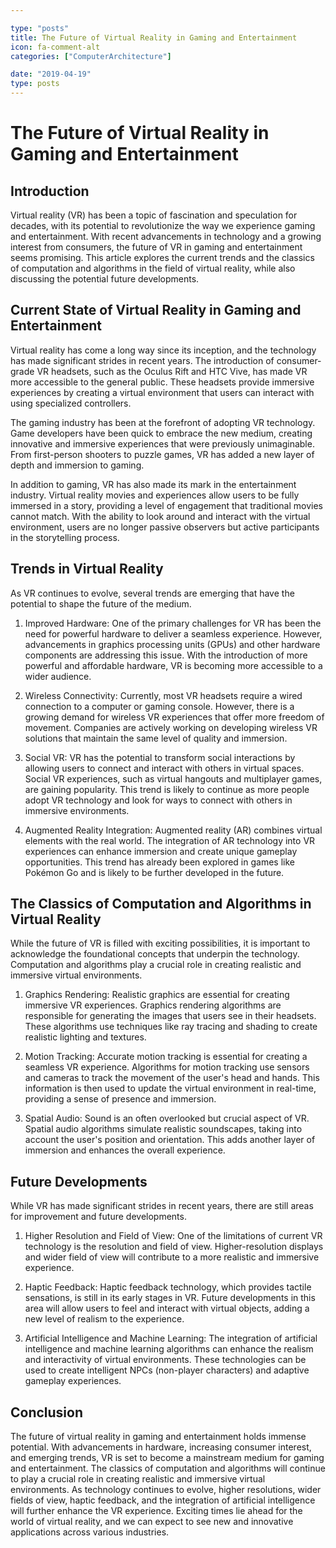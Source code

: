 ```yaml
---

type: "posts"
title: The Future of Virtual Reality in Gaming and Entertainment
icon: fa-comment-alt
categories: ["ComputerArchitecture"]

date: "2019-04-19"
type: posts
---
```





# The Future of Virtual Reality in Gaming and Entertainment

## Introduction

Virtual reality (VR) has been a topic of fascination and speculation for decades, with its potential to revolutionize the way we experience gaming and entertainment. With recent advancements in technology and a growing interest from consumers, the future of VR in gaming and entertainment seems promising. This article explores the current trends and the classics of computation and algorithms in the field of virtual reality, while also discussing the potential future developments.

## Current State of Virtual Reality in Gaming and Entertainment

Virtual reality has come a long way since its inception, and the technology has made significant strides in recent years. The introduction of consumer-grade VR headsets, such as the Oculus Rift and HTC Vive, has made VR more accessible to the general public. These headsets provide immersive experiences by creating a virtual environment that users can interact with using specialized controllers.

The gaming industry has been at the forefront of adopting VR technology. Game developers have been quick to embrace the new medium, creating innovative and immersive experiences that were previously unimaginable. From first-person shooters to puzzle games, VR has added a new layer of depth and immersion to gaming.

In addition to gaming, VR has also made its mark in the entertainment industry. Virtual reality movies and experiences allow users to be fully immersed in a story, providing a level of engagement that traditional movies cannot match. With the ability to look around and interact with the virtual environment, users are no longer passive observers but active participants in the storytelling process.

## Trends in Virtual Reality

As VR continues to evolve, several trends are emerging that have the potential to shape the future of the medium.

1. Improved Hardware: One of the primary challenges for VR has been the need for powerful hardware to deliver a seamless experience. However, advancements in graphics processing units (GPUs) and other hardware components are addressing this issue. With the introduction of more powerful and affordable hardware, VR is becoming more accessible to a wider audience.

2. Wireless Connectivity: Currently, most VR headsets require a wired connection to a computer or gaming console. However, there is a growing demand for wireless VR experiences that offer more freedom of movement. Companies are actively working on developing wireless VR solutions that maintain the same level of quality and immersion.

3. Social VR: VR has the potential to transform social interactions by allowing users to connect and interact with others in virtual spaces. Social VR experiences, such as virtual hangouts and multiplayer games, are gaining popularity. This trend is likely to continue as more people adopt VR technology and look for ways to connect with others in immersive environments.

4. Augmented Reality Integration: Augmented reality (AR) combines virtual elements with the real world. The integration of AR technology into VR experiences can enhance immersion and create unique gameplay opportunities. This trend has already been explored in games like Pokémon Go and is likely to be further developed in the future.

## The Classics of Computation and Algorithms in Virtual Reality

While the future of VR is filled with exciting possibilities, it is important to acknowledge the foundational concepts that underpin the technology. Computation and algorithms play a crucial role in creating realistic and immersive virtual environments.

1. Graphics Rendering: Realistic graphics are essential for creating immersive VR experiences. Graphics rendering algorithms are responsible for generating the images that users see in their headsets. These algorithms use techniques like ray tracing and shading to create realistic lighting and textures.

2. Motion Tracking: Accurate motion tracking is essential for creating a seamless VR experience. Algorithms for motion tracking use sensors and cameras to track the movement of the user's head and hands. This information is then used to update the virtual environment in real-time, providing a sense of presence and immersion.

3. Spatial Audio: Sound is an often overlooked but crucial aspect of VR. Spatial audio algorithms simulate realistic soundscapes, taking into account the user's position and orientation. This adds another layer of immersion and enhances the overall experience.

## Future Developments

While VR has made significant strides in recent years, there are still areas for improvement and future developments.

1. Higher Resolution and Field of View: One of the limitations of current VR technology is the resolution and field of view. Higher-resolution displays and wider field of view will contribute to a more realistic and immersive experience.

2. Haptic Feedback: Haptic feedback technology, which provides tactile sensations, is still in its early stages in VR. Future developments in this area will allow users to feel and interact with virtual objects, adding a new level of realism to the experience.

3. Artificial Intelligence and Machine Learning: The integration of artificial intelligence and machine learning algorithms can enhance the realism and interactivity of virtual environments. These technologies can be used to create intelligent NPCs (non-player characters) and adaptive gameplay experiences.

## Conclusion

The future of virtual reality in gaming and entertainment holds immense potential. With advancements in hardware, increasing consumer interest, and emerging trends, VR is set to become a mainstream medium for gaming and entertainment. The classics of computation and algorithms will continue to play a crucial role in creating realistic and immersive virtual environments. As technology continues to evolve, higher resolutions, wider fields of view, haptic feedback, and the integration of artificial intelligence will further enhance the VR experience. Exciting times lie ahead for the world of virtual reality, and we can expect to see new and innovative applications across various industries.